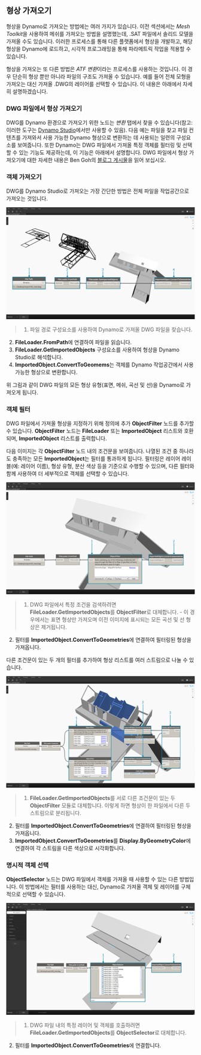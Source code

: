 

## 형상 가져오기

형상을 Dynamo로 가져오는 방법에는 여러 가지가 있습니다. 이전 섹션에서는 *Mesh Toolkit*을 사용하여 메쉬를 가져오는 방법을 설명했는데, .SAT 파일에서 솔리드 모델을 가져올 수도 있습니다. 이러한 프로세스를 통해 다른 플랫폼에서 형상을 개발하고, 해당 형상을 Dynamo에 로드하고, 시각적 프로그래밍을 통해 파라메트릭 작업을 적용할 수 있습니다.

형상을 가져오는 또 다른 방법은 *ATF 변환*이라는 프로세스를 사용하는 것입니다. 이 경우 단순히 형상 뿐만 아니라 파일의 구조도 가져올 수 있습니다. 예를 들어 전체 모형을 가져오는 대신 가져올 .DWG의 레이어를 선택할 수 있습니다. 이 내용은 아래에서 자세히 설명하겠습니다.

### DWG 파일에서 형상 가져오기

DWG를 Dynamo 환경으로 가져오기 위한 노드는 *변환* 탭에서 찾을 수 있습니다(참고: 이러한 도구는 [Dynamo Studio](http://www.autodesk.com/products/dynamo-studio/overview)에서만 사용할 수 있음). 다음 예는 파일을 찾고 파일 컨텐츠를 가져와서 사용 가능한 Dynamo 형상으로 변환하는 데 사용되는 일련의 구성요소를 보여줍니다. 또한 Dynamo는 DWG 파일에서 가져올 특정 객체를 필터링 및 선택할 수 있는 기능도 제공하는데, 이 기능은 아래에서 설명합니다. DWG 파일에서 형상 가져오기에 대한 자세한 내용은 Ben Goh의 [블로그 게시물](http://dynamobim.org/dwg-import-in-dynamo-studio-0-9-1/)을 읽어 보십시오.

### 객체 가져오기

DWG를 Dynamo Studio로 가져오는 가장 간단한 방법은 전체 파일을 작업공간으로 가져오는 것입니다.

![GetImportedObjects](images/5-8/GetImportedObjects.jpg)

> 1. 파일 경로 구성요소를 사용하여 Dynamo로 가져올 DWG 파일을 찾습니다.
2. **FileLoader.FromPath**에 연결하여 파일을 읽습니다.
3. **FileLoader.GetImportedObjects** 구성요소를 사용하여 형상을 Dynamo Studio로 해석합니다.
4. **ImportedObject.ConvertToGeomems**는 객체를 Dynamo 작업공간에서 사용 가능한 형상으로 변환합니다.

위 그림과 같이 DWG 파일의 모든 형상 유형(표면, 메쉬, 곡선 및 선)을 Dynamo로 가져오게 됩니다.

### 객체 필터

DWG 파일에서 가져올 형상을 지정하기 위해 정의에 추가 **ObjectFilter** 노드를 추가할 수 있습니다. **ObjectFilter** 노드는 **FileLoader** 또는 **ImportedObject** 리스트와 호환되며, **ImportedObject** 리스트를 출력합니다.

다음 이미지는 각 **ObjectFilter** 노드 내의 조건문을 보여줍니다. 나열된 조건 중 하나라도 충족하는 모든 **ImportedObject**는 필터를 통과하게 됩니다. 필터링은 레이어 레이블(예: 레이어 이름), 형상 유형, 분산 색상 등을 기준으로 수행할 수 있으며, 다른 필터와 함께 사용하여 더 세부적으로 객체를 선택할 수 있습니다.

![ObjectFilter1](images/5-8/ObjectFilter01.jpg)

> 1. DWG 파일에서 특정 조건을 검색하려면 **FileLoader.GetImportedObjects**를 **ObjectFilter**로 대체합니다. - 이 경우에서는 표면 형상만 가져오며 이전 이미지에 표시되는 모든 곡선 및 선 형상은 제거됩니다.
2. 필터를 **ImportedObject.ConvertToGeometries**에 연결하여 필터링된 형상을 가져옵니다.

다른 조건문이 있는 두 개의 필터를 추가하여 형상 리스트를 여러 스트림으로 나눌 수 있습니다.

![ObjectFilter2](images/5-8/ObjectFilter02.jpg)

> 1. **FileLoader.GetImportedObjects**를 서로 다른 조건문이 있는 두 **ObjectFilter** 모듈로 대체합니다. 이렇게 하면 형상이 한 파일에서 다른 두 스트림으로 분리됩니다.
2. 필터를 **ImportedObject.ConvertToGeometries**에 연결하여 필터링된 형상을 가져옵니다.
3. **ImportedObject.ConvertToGeometries**를 **Display.ByGeometryColor**에 연결하여 각 스트림을 다른 색상으로 시각화합니다.

### 명시적 객체 선택

**ObjectSelector** 노드는 DWG 파일에서 객체를 가져올 때 사용할 수 있는 다른 방법입니다. 이 방법에서는 필터를 사용하는 대신, Dynamo로 가져올 객체 및 레이어를 구체적으로 선택할 수 있습니다.

![점부터 곡선까지](images/5-8/ObjectSelector.jpg)

> 1. DWG 파일 내의 특정 레이어 및 객체를 호출하려면 **FileLoader.GetImportedObjects**를 **ObjectSelector**로 대체합니다.
2. 필터를 **ImportedObject.ConvertToGeometries**에 연결합니다.

